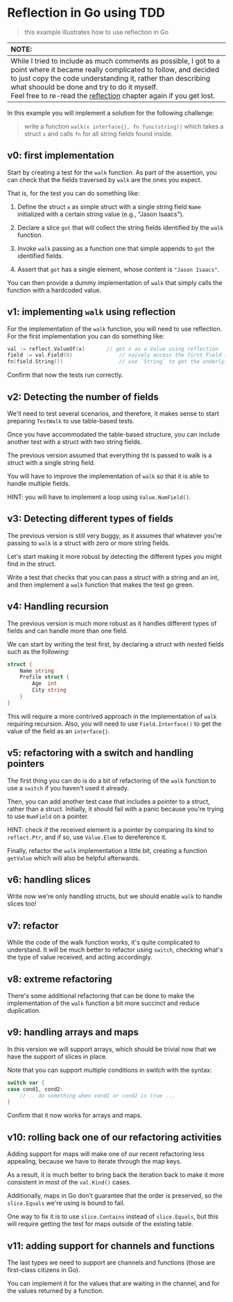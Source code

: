 # Reflection in Go using TDD
> this example illustrates how to use reflection in Go

| NOTE: |
| :---- |
| While I tried to include as much comments as possible, I got to a point where it became really complicated to follow, and decided to just copy the code understanding it, rather than describing what shoould be done and try to do it myself.<br>Feel free to re-read the [reflection](https://quii.gitbook.io/learn-go-with-tests/go-fundamentals/reflection) chapter again if you get lost. |


In this example you will implement a solution for the following challenge:

> write a function `walk(x interface{}, fn func(string))` which takes a struct `x` and calls `fn` for all string fields found inside.


## v0: first implementation

Start by creating a test for the `walk` function. As part of the assertion, you can check that the fields traversed by `walk` are the ones you expect.

That is, for the test you can do something like:
1. Define the struct `x` as simple struct with a single string field `Name` initialized with a certain string value (e.g., "Jason Isaacs").

2. Declare a slice `got` that will collect the string fields identified by the `walk` function.

3. Invoke `walk` passing as a function one that simple appends to `got` the identified fields.

4. Assert that `got` has a single element, whose content is `"Jason Isaacs"`.

You can then provide a dummy implementation of `walk` that simply calls the function with a hardcoded value.


## v1: implementing `walk` using reflection


For the implementation of the `walk` function, you will need to use reflection. For the first implementation you can do something like:

```go
val := reflect.ValueOf(x)		// get x as a Value using reflection
field := val.Field(0)				// naively access the first Field in the Value
fn(field.String())					// use `String` to get the underlying value of the Field
```

Confirm that now the tests run correctly.

## v2: Detecting the number of fields

We'll need to test several scenarios, and therefore, it makes sense to start preparing `TestWalk` to use table-based tests.

Once you have accommodated the table-based structure, you can include another test with a struct with two string fields.

The previous version assumed that everything tht is passed to walk is a struct with a single string field.

You will have to improve the implementation of `walk` so that it is able to handle multiple fields.

HINT: you will have to implement a loop using `Value.NumField()`.

## v3: Detecting different types of fields

The previous version is still very buggy, as it assumes that whatever you're passing to `walk` is a struct with zero or more string fields.

Let's start making it more robust by detecting the different types you might find in the struct.

Write a test that checks that you can pass a struct with a string and an int, and then implement a `walk` function that makes the test go green.

## v4: Handling recursion

The previous version is much more robust as it handles different types of fields and can handle more than one field.

We can start by writing the test first, by declaring a struct with nested fields such as the following:

```go
struct {
	Name string
	Profile struct {
		Age  int
		City string
	}
}
```

This will require a more contrived approach in the implementation of `walk` requiring recursion. Also, you will need to use `Field.Interface()` to get the value of the field as an `interface{}`.

## v5: refactoring with a switch and handling pointers

The first thing you can do is do a bit of refactoring of the `walk` function to use a `switch` if you haven't used it already.

Then, you can add another test case that includes a pointer to a struct, rather than a struct. Initially, it should fail with a panic because you're trying to use `NumField` on a pointer.

HINT: check if the received element is a pointer by comparing its kind to `reflect.Ptr`, and if so, use `Value.Elem` to dereference it.

Finally, refactor the `walk` implementation a little bit, creating a function `getValue` which will also be helpful afterwards.

## v6: handling slices

Write now we're only handling structs, but we should enable `walk` to handle slices too!

## v7: refactor

While the code of the walk function works, it's quite complicated to understand. It will be much better to refactor using `switch`, checking what's the type of value received, and acting accordingly.

## v8: extreme refactoring

There's some additional refactoring that can be done to make the implementation of the `walk` function a bit more succinct and reduce duplication.

## v9: handling arrays and maps

In this version we will support arrays, which should be trivial now that we have the support of slices in place.

Note that you can support multiple conditions in switch with the syntax:

```go
switch var {
case cond1, cond2:
	// .. do something when cond1 or cond2 is true ...
}
```

Confirm that it now works for arrays and maps.

## v10: rolling back one of our refactoring activities

Adding support for maps will make one of our recent refactoring less appealing, because we have to iterate through the map keys.

As a result, it is much better to bring back the iteration back to make it more consistent in most of the `val.Kind()` cases.

Additionally, maps in Go don't guarantee that the order is preserved, so the `slice.Equals` we're using is bound to fail.

One way to fix it is to use `slice.Contains` instead of `slice.Equals`, but this will require getting the test for maps outside of the existing table.

## v11: adding support for channels and functions

The last types we need to support are channels and functions (those are first-class citizens in Go).

You can implement it for the values that are waiting in the channel, and for the values returned by a function.

